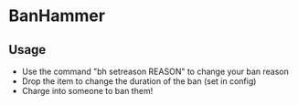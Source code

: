 # BanHammer
## Usage
* Use the command "bh setreason REASON" to change your ban reason
* Drop the item to change the duration of the ban (set in config)
* Charge into someone to ban them!
